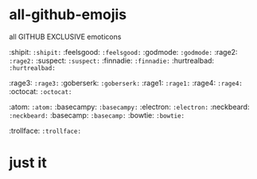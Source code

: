 # all-github-emojis
all GITHUB EXCLUSIVE emoticons

:shipit: `:shipit:`
:feelsgood: `:feelsgood:`
:godmode: `:godmode:`
:rage2: `:rage2:`
:suspect: `:suspect:`
:finnadie: `:finnadie:`
:hurtrealbad: `:hurtrealbad:`

:rage3: `:rage3:`
:goberserk: `:goberserk:`
:rage1: `:rage1:`
:rage4: `:rage4:`
:octocat: `:octocat:`

:atom: `:atom:`
:basecampy: `:basecampy:`
:electron: `:electron:`
:neckbeard: `:neckbeard:`
:basecamp: `:basecamp:`
:bowtie: `:bowtie:`

:trollface: `:trollface:`

# just it
